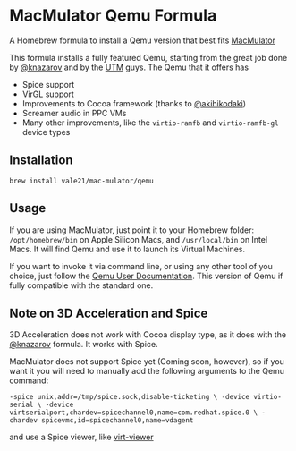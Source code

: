 # MacMulator Qemu Formula
A Homebrew formula to install a Qemu version that best fits [MacMulator](https://github.com/vale21/mac-mulator)

This formula installs a fully featured Qemu, starting from the great job done by [@knazarov](https://github.com/knazarov/homebrew-qemu-virgl) and by the [UTM](https://github.com/utmapp/UTM) guys. The Qemu that it offers has

- Spice support
- VirGL support
- Improvements to Cocoa framework (thanks to [@akihikodaki](https://github.com/akihikodaki))
- Screamer audio in PPC VMs
- Many other improvements, like the `virtio-ramfb` and `virtio-ramfb-gl` device types

## Installation

`brew install vale21/mac-mulator/qemu`

## Usage

If you are using MacMulator, just point it to your Homebrew folder: `/opt/homebrew/bin` on Apple Silicon Macs, and `/usr/local/bin` on Intel Macs. It will find Qemu and use it to launch its Virtual Machines.

If you want to invoke it via command line, or using any other tool of you choice, just follow the [Qemu User Documentation](https://www.qemu.org/docs/master/system/qemu-manpage.html). This version of Qemu if fully compatible with the standard one.

## Note on 3D Acceleration and Spice

3D Acceleration does not work with Cocoa display type, as it does with the [@knazarov](https://github.com/knazarov/homebrew-qemu-virgl) formula. It works with Spice.

MacMulator does not support Spice yet (Coming soon, however), so if you want it you will need to manually add the following arguments to the Qemu command:

`
-spice unix,addr=/tmp/spice.sock,disable-ticketing \
-device virtio-serial \
-device virtserialport,chardev=spicechannel0,name=com.redhat.spice.0 \
-chardev spicevmc,id=spicechannel0,name=vdagent
`

and use a Spice viewer, like [virt-viewer](https://github.com/jeffreywildman/homebrew-virt-manager)